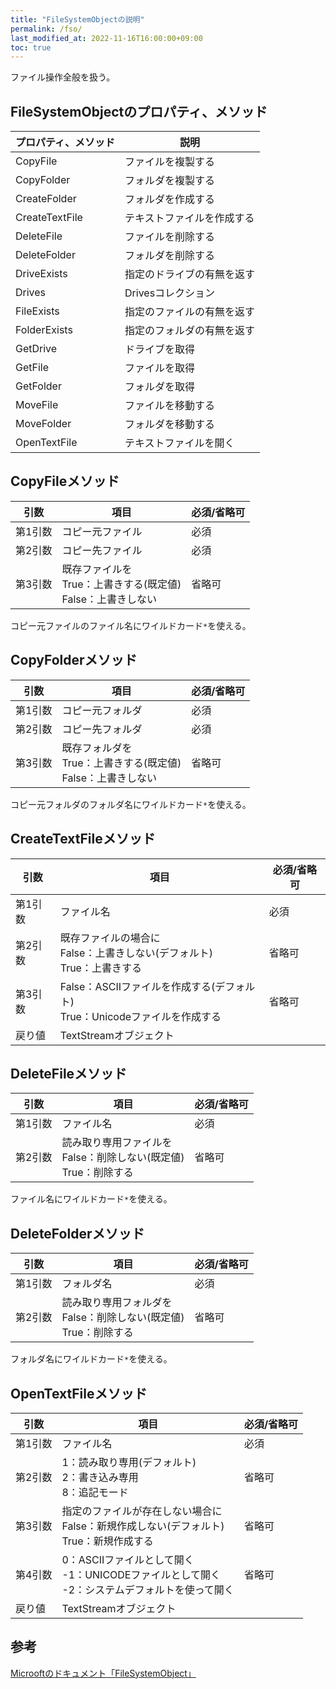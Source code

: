 ```yaml
---
title: "FileSystemObjectの説明"
permalink: /fso/
last_modified_at: 2022-11-16T16:00:00+09:00
toc: true
---
```


ファイル操作全般を扱う。
 
## FileSystemObjectのプロパティ、メソッド

|プロパティ、メソッド|説明|
|---|---|
|CopyFile|ファイルを複製する|
|CopyFolder|フォルダを複製する|
|CreateFolder|フォルダを作成する|
|CreateTextFile|テキストファイルを作成する|
|DeleteFile|ファイルを削除する|
|DeleteFolder|フォルダを削除する|
|DriveExists|指定のドライブの有無を返す|
|Drives|Drivesコレクション|
|FileExists|指定のファイルの有無を返す|
|FolderExists|指定のフォルダの有無を返す|
|GetDrive|ドライブを取得|
|GetFile|ファイルを取得|
|GetFolder|フォルダを取得|
|MoveFile|ファイルを移動する|
|MoveFolder|フォルダを移動する|
|OpenTextFile|テキストファイルを開く|

## CopyFileメソッド

|引数|項目|必須/省略可|
|---|---|---|
|第1引数|コピー元ファイル|必須|
|第2引数|コピー先ファイル|必須|
|第3引数|既存ファイルを<br />True：上書きする(既定値)<br />False：上書きしない|省略可|

コピー元ファイルのファイル名にワイルドカード`*`を使える。

## CopyFolderメソッド

|引数|項目|必須/省略可|
|---|---|---|
|第1引数|コピー元フォルダ|必須|
|第2引数|コピー先フォルダ|必須|
|第3引数|既存フォルダを<br />True：上書きする(既定値)<br />False：上書きしない|省略可|

コピー元フォルダのフォルダ名にワイルドカード`*`を使える。

## CreateTextFileメソッド

|引数|項目|必須/省略可|
|---|---|---|
|第1引数|ファイル名|必須|
|第2引数|既存ファイルの場合に<br />False：上書きしない(デフォルト)<br />True：上書きする|省略可|
|第3引数|False：ASCIIファイルを作成する(デフォルト)<br />True：Unicodeファイルを作成する|省略可|
|戻り値|TextStreamオブジェクト||

## DeleteFileメソッド

|引数|項目|必須/省略可|
|---|---|---|
|第1引数|ファイル名|必須|
|第2引数|読み取り専用ファイルを<br />False：削除しない(既定値)<br />True：削除する|省略可|

ファイル名にワイルドカード`*`を使える。

## DeleteFolderメソッド

|引数|項目|必須/省略可|
|---|---|---|
|第1引数|フォルダ名|必須|
|第2引数|読み取り専用フォルダを<br />False：削除しない(既定値)<br />True：削除する|省略可|

フォルダ名にワイルドカード`*`を使える。

## OpenTextFileメソッド

|引数|項目|必須/省略可|
|---|---|---|
|第1引数|ファイル名|必須|
|第2引数|1：読み取り専用(デフォルト)<br />2：書き込み専用<br />8：追記モード|省略可|
|第3引数|指定のファイルが存在しない場合に<br />False：新規作成しない(デフォルト)<br />True：新規作成する|省略可|
|第4引数|0：ASCIIファイルとして開く<br />-1：UNICODEファイルとして開く<br />-2：システムデフォルトを使って開く|省略可|
|戻り値|TextStreamオブジェクト||

## 参考

[Microoftのドキュメント「FileSystemObject」](https://docs.microsoft.com/ja-jp/previous-versions/windows/scripting/cc409798(v=msdn.10))
